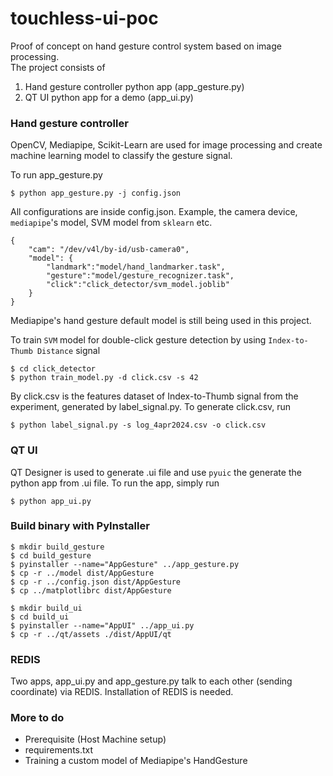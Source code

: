 # touchless-ui-poc
Proof of concept on hand gesture control system based on image processing.  
The project consists of
1. Hand gesture controller python app (app_gesture.py)
2. QT UI python app for a demo (app_ui.py)

### Hand gesture controller
OpenCV, Mediapipe, Scikit-Learn are used for image processing and create machine learning model
to classify the gesture signal.

To run app_gesture.py
```
$ python app_gesture.py -j config.json
```
All configurations are inside config.json. Example, the camera device, `mediapipe`'s model, SVM model from `sklearn` etc.
```
{
    "cam": "/dev/v4l/by-id/usb-camera0",
    "model": {
        "landmark":"model/hand_landmarker.task",
        "gesture":"model/gesture_recognizer.task",
        "click":"click_detector/svm_model.joblib"
    }
}
```

Mediapipe's hand gesture default model is still being used in this project. 

To train `SVM` model for double-click gesture detection by using `Index-to-Thumb Distance` signal
```
$ cd click_detector 
$ python train_model.py -d click.csv -s 42
```
By click.csv is the features dataset of Index-to-Thumb signal from the experiment, generated by label_signal.py.
To generate click.csv, run
```
$ python label_signal.py -s log_4apr2024.csv -o click.csv
```

### QT UI
QT Designer is used to generate .ui file and use `pyuic` the generate the python app from .ui file.
To run the app, simply run
```
$ python app_ui.py
```

### Build binary with PyInstaller
```
$ mkdir build_gesture
$ cd build_gesture
$ pyinstaller --name="AppGesture" ../app_gesture.py
$ cp -r ../model dist/AppGesture
$ cp -r ../config.json dist/AppGesture
$ cp ../matplotlibrc dist/AppGesture

$ mkdir build_ui
$ cd build_ui
$ pyinstaller --name="AppUI" ../app_ui.py
$ cp -r ../qt/assets ./dist/AppUI/qt
```

### REDIS
Two apps, app_ui.py and app_gesture.py talk to each other (sending coordinate) via REDIS.
Installation of REDIS is needed.

### More to do
- Prerequisite (Host Machine setup)
- requirements.txt
- Training a custom model of Mediapipe's HandGesture
